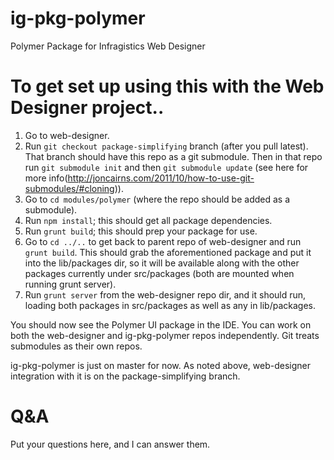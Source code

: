 ig-pkg-polymer
==============

Polymer Package for Infragistics Web Designer

# To get set up using this with the Web Designer project..

1. Go to web-designer.
2. Run `git checkout package-simplifying` branch (after you pull latest). That branch should have this repo as a git submodule.  Then in that repo run `git submodule init` and then `git submodule update` (see here for more info(http://joncairns.com/2011/10/how-to-use-git-submodules/#cloning)).
3. Go to `cd modules/polymer` (where the repo should be added as a submodule).
4. Run `npm install`; this should get all package dependencies.
5. Run `grunt build`; this should prep your package for use.
6. Go to `cd ../..` to get back to parent repo of web-designer and run `grunt build`.  This should grab the aforementioned package and put it into the lib/packages dir, so it will be available along with the other packages currently under src/packages (both are mounted when running grunt server).
7. Run `grunt server` from the web-designer repo dir, and it should run, loading both packages in src/packages as well as any in lib/packages.  

You should now see the Polymer UI package in the IDE. You can work on both the web-designer and ig-pkg-polymer repos independently. Git treats submodules as their own repos. 

ig-pkg-polymer is just on master for now. As noted above, web-designer integration with it is on the package-simplifying branch.

# Q&A
Put your questions here, and I can answer them.
